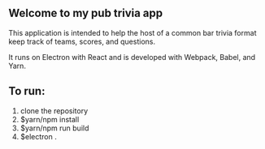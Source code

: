 ## Welcome to my pub trivia app

This application is intended to help the host of a common bar trivia format
keep track of teams, scores, and questions.

It runs on Electron with React and is developed with Webpack, Babel, and Yarn.

## To run:
1. clone the repository
2. $yarn/npm install
3. $yarn/npm run build
4. $electron .

